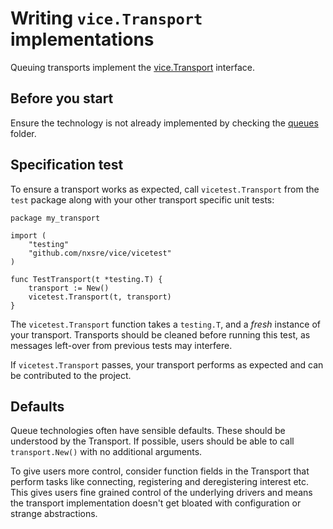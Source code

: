 # Writing `vice.Transport` implementations

Queuing transports implement the [vice.Transport](https://github.com/nxsre/vice/blob/master/transport.go) interface.

## Before you start

Ensure the technology is not already implemented by checking the [queues](https://github.com/nxsre/vice/tree/master/queues) folder.

## Specification test

To ensure a transport works as expected, call `vicetest.Transport` from the `test` package along with your other transport specific unit tests:

```
package my_transport

import (
	"testing"
	"github.com/nxsre/vice/vicetest"
)

func TestTransport(t *testing.T) {
	transport := New()
	vicetest.Transport(t, transport)
}
```

The `vicetest.Transport` function takes a `testing.T`, and a _fresh_ instance of your transport. Transports should be cleaned before running this test, as messages left-over from previous tests may interfere.

If `vicetest.Transport` passes, your transport performs as expected and can be contributed to the project.

## Defaults

Queue technologies often have sensible defaults. These should be understood by the Transport. If possible, users should be able to call `transport.New()` with no additional arguments.

To give users more control, consider function fields in the Transport that perform tasks like connecting, registering and deregistering interest etc. This gives users fine grained control of the underlying drivers and means the transport implementation doesn't get bloated with configuration or strange abstractions.
